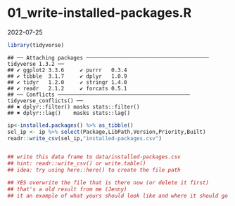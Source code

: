 01_write-installed-packages.R
================
2022-07-25

``` r
library(tidyverse)
```

    ## ── Attaching packages ─────────────────────────────────────── tidyverse 1.3.2 ──
    ## ✔ ggplot2 3.3.6     ✔ purrr   0.3.4
    ## ✔ tibble  3.1.7     ✔ dplyr   1.0.9
    ## ✔ tidyr   1.2.0     ✔ stringr 1.4.0
    ## ✔ readr   2.1.2     ✔ forcats 0.5.1
    ## ── Conflicts ────────────────────────────────────────── tidyverse_conflicts() ──
    ## ✖ dplyr::filter() masks stats::filter()
    ## ✖ dplyr::lag()    masks stats::lag()

``` r
ip<-installed.packages() %>% as_tibble()
sel_ip <- ip %>% select(Package,LibPath,Version,Priority,Built)
readr::write_csv(sel_ip,"installed-packages.csv")


## write this data frame to data/installed-packages.csv
## hint: readr::write_csv() or write.table()
## idea: try using here::here() to create the file path

## YES overwrite the file that is there now (or delete it first)
## that's a old result from me (Jenny)
## it an example of what yours should look like and where it should go
```

